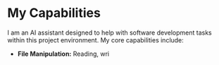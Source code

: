 # My Capabilities

I am an AI assistant designed to help with software development tasks within this project environment. My core capabilities include:

- **File Manipulation:** Reading, wri
